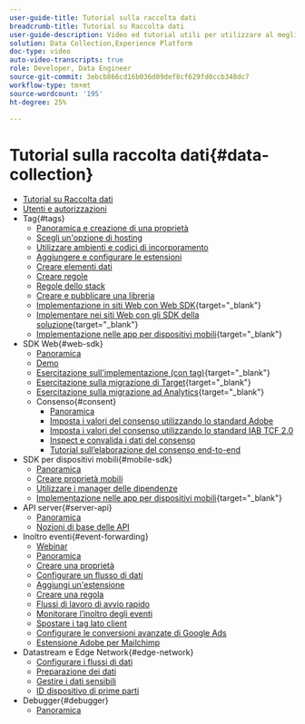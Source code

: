 ```yaml
---
user-guide-title: Tutorial sulla raccolta dati
breadcrumb-title: Tutorial su Raccolta dati
user-guide-description: Video ed tutorial utili per utilizzare al meglio la funzione Raccolta dati in Experience Platform.
solution: Data Collection,Experience Platform
doc-type: video
auto-video-transcripts: true
role: Developer, Data Engineer
source-git-commit: 3ebcb866cd16b036d09def8cf629fd0ccb348dc7
workflow-type: tm+mt
source-wordcount: '195'
ht-degree: 25%

---
```



# Tutorial sulla raccolta dati{#data-collection}

+ [Tutorial su Raccolta dati](overview.md)
+ [Utenti e autorizzazioni](admin/users-and-permissions.md)
+ Tag{#tags}
   + [Panoramica e creazione di una proprietà](tags/create-a-property.md)
   + [Scegli un&#39;opzione di hosting](tags/choose-a-hosting-option.md)
   + [Utilizzare ambienti e codici di incorporamento](tags/use-environments-and-embed-codes.md)
   + [Aggiungere e configurare le estensioni](tags/add-and-configure-extensions.md)
   + [Creare elementi dati](tags/create-data-elements.md)
   + [Creare regole](tags/build-rules.md)
   + [Regole dello stack](tags/stack-rules.md)
   + [Creare e pubblicare una libreria](tags/build-and-publish-a-library.md)
   + [Implementazione in siti Web con Web SDK](https://experienceleague.adobe.com/docs/platform-learn/implement-web-sdk/overview.html?lang=it){target="_blank"}
   + [Implementare nei siti Web con gli SDK della soluzione](https://experienceleague.adobe.com/docs/platform-learn/implement-in-websites/overview.html){target="_blank"}
   + [Implementazione nelle app per dispositivi mobili](https://experienceleague.adobe.com/docs/platform-learn/implement-mobile-sdk/overview.html?lang=it){target="_blank"}
+ SDK Web{#web-sdk}
   + [Panoramica](web-sdk/overview.md)
   + [Demo](web-sdk/demo.md)
   + [Esercitazione sull&#39;implementazione (con tag)](https://experienceleague.adobe.com/docs/platform-learn/implement-web-sdk/overview.html?lang=it){target="_blank"}
   + [Esercitazione sulla migrazione di Target](https://experienceleague.adobe.com/docs/platform-learn/migrate-target-to-websdk/introduction.html){target="_blank"}
   + [Esercitazione sulla migrazione ad Analytics](https://experienceleague.adobe.com/en/docs/platform-learn/migrate-analytics-to-websdk/migration-to-websdk-overview){target="_blank"}
   + Consenso{#consent}
      + [Panoramica](web-sdk/consent/overview.md)
      + [Imposta i valori del consenso utilizzando lo standard Adobe](web-sdk/consent/set-consent-adobe.md)
      + [Imposta i valori del consenso utilizzando lo standard IAB TCF 2.0](web-sdk/consent/set-consent-iab.md)
      + [Inspect e convalida i dati del consenso](web-sdk/consent/inspect.md)
      + [Tutorial sull’elaborazione del consenso end-to-end](web-sdk/consent/tutorial.md)
+ SDK per dispositivi mobili{#mobile-sdk}
   + [Panoramica](mobile-sdk/overview.md)
   + [Creare proprietà mobili](mobile-sdk/create-mobile-properties.md)
   + [Utilizzare i manager delle dipendenze](mobile-sdk/use-dependency-managers.md)
   + [Implementazione nelle app per dispositivi mobili](https://experienceleague.adobe.com/docs/platform-learn/implement-mobile-sdk/overview.html?lang=it){target="_blank"}
+ API server{#server-api}
   + [Panoramica](server-api/overview.md)
   + [Nozioni di base delle API](server-api/introduction.md)
+ Inoltro eventi{#event-forwarding}
   + [Webinar](event-forwarding/webinar.md)
   + [Panoramica](event-forwarding/overview.md)
   + [Creare una proprietà](event-forwarding/create-a-property.md)
   + [Configurare un flusso di dati](event-forwarding/set-up-a-datastream.md)
   + [Aggiungi un&#39;estensione](event-forwarding/add-an-extension.md)
   + [Creare una regola](event-forwarding/create-a-rule.md)
   + [Flussi di lavoro di avvio rapido](event-forwarding/quick-start-workflows.md)
   + [Monitorare l’inoltro degli eventi](event-forwarding/monitor.md)
   + [Spostare i tag lato client](event-forwarding/consider-moving-tags.md)
   + [Configurare le conversioni avanzate di Google Ads](event-forwarding/set-up-google-ads-enhanced-conversions.md)
   + [Estensione Adobe per Mailchimp](event-forwarding/adobe-extension-for-mailchimp.md)
+ Datastream e Edge Network{#edge-network}
   + [Configurare i flussi di dati](edge/configure-datastreams.md)
   + [Preparazione dei dati](edge/data-prep.md)
   + [Gestire i dati sensibili](edge/manage-sensitive-data-in-datastreams.md)
   + [ID dispositivo di prime parti](edge/generate-first-party-device-ids.md)
+ Debugger{#debugger}
   + [Panoramica](debugger/overview.md)
